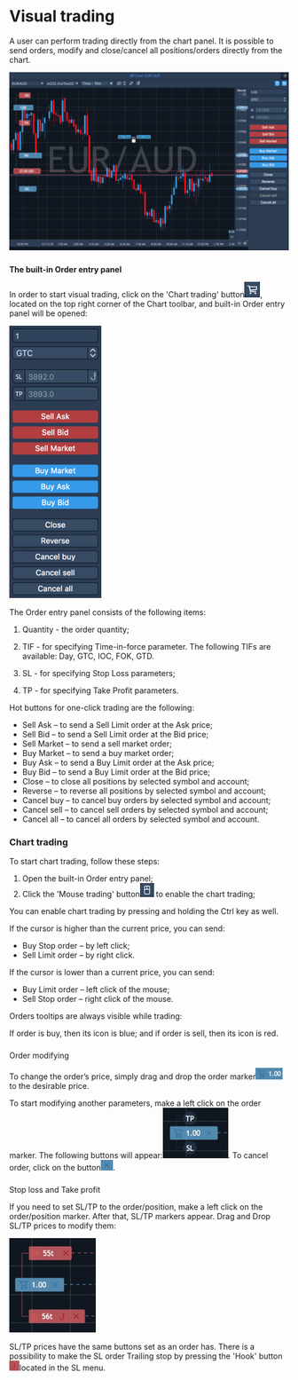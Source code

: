 # Visual trading

A user can perform trading directly from the chart panel. It is possible to send orders, modify and close/cancel all positions/orders directly from the chart.

![](../../.gitbook/assets/visual-tr-mac.png)

### 
**The built-in Order entry panel** 

In order to start visual trading, click on the 'Chart trading' button![](../../.gitbook/assets/screen-shot-2018-12-12-at-1.48.png), 
located on the top right corner of the Chart toolbar, and built-in Order entry panel will be opened:

![](../../.gitbook/assets/screen-shot-2018-12-12-at-1.52.png)


The Order entry panel consists of the following items:

1.  Quantity - the order quantity;

2.  TIF - for specifying Time-in-force parameter. The following TIFs are available: Day, GTC, IOC, FOK, GTD.

3.  SL - for specifying Stop Loss parameters;

4.  TP - for specifying Take Profit parameters.

Hot buttons for one-click trading are the following:

* Sell Ask – to send a Sell Limit order at the Ask price;
* Sell Bid – to send a Sell Limit order at the Bid price;
* Sell Market – to send a sell market order;
* Buy Market – to send a buy market order;
* Buy Ask – to send a Buy Limit order at the Ask price;
* Buy Bid – to send a Buy Limit order at the Bid price;
* Close – to close all positions by selected symbol and account;
* Reverse – to reverse all positions by selected symbol and account;
* Cancel buy – to cancel buy orders by selected symbol and account;
* Cancel sell – to cancel sell orders by selected symbol and account;
* Cancel all – to cancel all orders by selected symbol and account.

### Chart trading

To start chart trading, follow these steps:

1. Оpen the built-in Order entry panel;
2. Click the 'Mouse trading' button![](../../.gitbook/assets/screen-shot-2018-12-12-at-1.56.png)
   to enable the chart trading;

You can enable chart trading by pressing and holding the Ctrl key as well.

If the cursor is higher than the current price, you can send:

* Buy Stop order – by left click;
* Sell Limit order – by right click.

If the cursor is lower than a current price, you can send:

* Buy Limit order – left click of the mouse;
* Sell Stop order – right click of the mouse.

Orders tooltips are always visible while trading:

If order is buy, then its icon is blue; and if order is sell, then its icon is red.

### 
Order modifying

 To change the order’s price, simply drag and drop the order marker![](../../.gitbook/assets/screen-shot-2018-12-12-at-4.34.png)
to the desirable price.

To start modifying another parameters, make a left click on the order marker. The following buttons will appear:![](../../.gitbook/assets/screen-shot-2018-12-12-at-4.14%20%281%29.png). 
To cancel order, click on the button![](../../.gitbook/assets/screen-shot-2018-12-12-at-4.14-copy.png).

### 
Stop loss and Take profit

If you need to set SL/TP to the order/position, make a left click on the order/position marker. After that, SL/TP markers appear. Drag and Drop SL/TP prices to modify them:

![](../../.gitbook/assets/sl-tp.png)


  
SL/TP prices have the same buttons set as an order has. There is a possibility to make the SL order Trailing stop by pressing the 'Hook' button![](../../.gitbook/assets/new-2.png)located in the SL menu.


